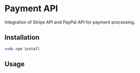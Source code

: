 
# Payment API
Integration of Stripe API and PayPal API for payment processing. 

## Installation
```bash
sudo npm install
```

## Usage
```bash


